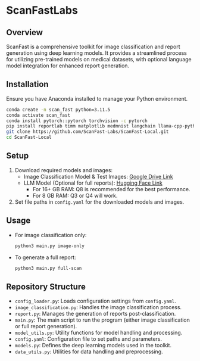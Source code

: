 
# ScanFastLabs

## Overview
ScanFast is a comprehensive toolkit for image classification and report generation using deep learning models. It provides a streamlined process for utilizing pre-trained models on medical datasets, with optional language model integration for enhanced report generation.

## Installation
Ensure you have Anaconda installed to manage your Python environment.

```bash
conda create -n scan_fast python=3.11.5
conda activate scan_fast
conda install pytorch::pytorch torchvision -c pytorch
pip install reportlab timm matplotlib medmnist langchain llama-cpp-python
git clone https://github.com/ScanFast-Labs/ScanFast-Local.git
cd ScanFast-Local
```

## Setup
1. Download required models and images:
   - Image Classification Model & Test Images: [Google Drive Link](https://drive.google.com/drive/folders/175XpesccbmsnUXykBEhoAxTV5ZRabpR_?usp=share_link)
   - LLM Model (Optional for full reports): [Hugging Face Link](https://huggingface.co/TheBloke/meditron-7B-GGUF)
     - For 16+ GB RAM: Q8 is recommended for the best performance.
     - For 8 GB RAM: Q3 or Q4 will work.
2. Set file paths in `config.yaml` for the downloaded models and images.

## Usage
- For image classification only:
  ```bash
  python3 main.py image-only
  ```
- To generate a full report:
  ```bash
  python3 main.py full-scan
  ```

## Repository Structure
- `config_loader.py`: Loads configuration settings from `config.yaml`.
- `image_classification.py`: Handles the image classification process.
- `report.py`: Manages the generation of reports post-classification.
- `main.py`: The main script to run the program (either image classification or full report generation).
- `model_utils.py`: Utility functions for model handling and processing.
- `config.yaml`: Configuration file to set paths and parameters.
- `models.py`: Defines the deep learning models used in the toolkit.
- `data_utils.py`: Utilities for data handling and preprocessing.


